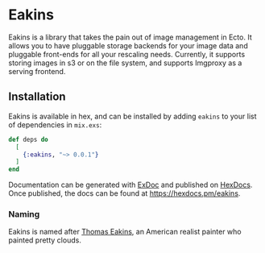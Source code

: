 # Eakins

Eakins is a library that takes the pain out of image management in Ecto.
It allows you to have pluggable storage backends for your image data and pluggable
front-ends for all your rescaling needs. Currently, it supports storing images in s3
or on the file system, and supports Imgproxy as a serving frontend.

## Installation

Eakins is available in hex, and can be installed
by adding `eakins` to your list of dependencies in `mix.exs`:

```elixir
def deps do
  [
    {:eakins, "~> 0.0.1"}
  ]
end
```

Documentation can be generated with [ExDoc](https://github.com/elixir-lang/ex_doc)
and published on [HexDocs](https://hexdocs.pm). Once published, the docs can
be found at <https://hexdocs.pm/eakins>.


### Naming
Eakins is named after [Thomas Eakins](https://en.wikipedia.org/wiki/Thomas_Eakins),
an American realist painter who painted pretty clouds.

